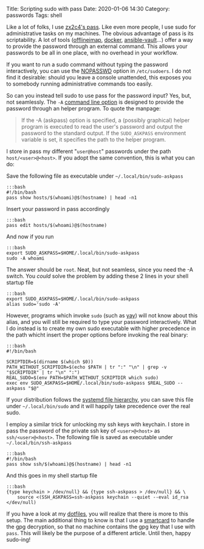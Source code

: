 Title: Scripting sudo with pass
Date: 2020-01-06 14:30
Category: passwords
Tags: shell

Like a lot of folks, I use [zx2c4's pass][1]. Like even more
people, I use sudo for administrative tasks on my machines. The obvious
advantage of pass is its scriptability. A lot of tools ([offlineimap][2],
[docker][3], [ansible-vault][5]...) offer a way to provide the password
through an external command. This allows your passwords to be all in one
place, with no overhead in your workflow.

If you want to run a sudo command without typing the password
interactively, you can use the [NOPASSWD][5] option in `/etc/sudoers`.  I
do not find it desirable: should you leave a console unattended, this
exposes you to somebody running administrative commands too easily.

So can you instead tell sudo to use pass for the password input? Yes, but,
not seamlessly. The `-A` [command line option][6] is designed to provide
the password through an helper program. To quote the manpage:

> If the -A (askpass) option is specified, a (possibly graphical) helper
> program is executed to read the user's password and output the password
> to the standard output. If the `SUDO_ASKPASS` environment variable is set,
> it specifies the path to the helper program.

I store in pass my different "`user@host`" passwords under the path
`host/<user>@<host>`. If you adopt the same convention, this is what you can
do:

Save the following file as executable under `~/.local/bin/sudo-askpass`

    :::bash
    #!/bin/bash
    pass show hosts/$(whoami)@$(hostname) | head -n1

Insert your password in pass accordingly

    :::bash
    pass edit hosts/$(whoami)@$(hostname)

And now if you run

    :::bash
    export SUDO_ASKPASS=$HOME/.local/bin/sudo-askpass
    sudo -A whoami

The answer should be `root`. Neat, but not seamless, since you need the -A
switch. You *could* solve the problem by adding these 2 lines in your shell
startup file

    :::bash
    export SUDO_ASKPASS=$HOME/.local/bin/sudo-askpass
    alias sudo='sudo -A'

However, programs which invoke `sudo` (such as [yay][9]) will not know about
this alias, and you will still be required to type your password
interactively. What I do instead is to create my own sudo executable with
higher precedence in the path whicht insert the proper options before
invoking the real binary:

    :::bash
    #!/bin/bash

    SCRIPTDIR=$(dirname $(which $0))
    PATH_WITHOUT_SCRIPTDIR=$(echo $PATH | tr ":" "\n" | grep -v "$SCRIPTDIR" | tr "\n" ":")
    REAL_SUDO=$(env PATH=$PATH_WITHOUT_SCRIPTDIR which sudo)
    exec env SUDO_ASKPASS=$HOME/.local/bin/sudo-askpass $REAL_SUDO --askpass "$@"

If your distribution follows the [systemd file hierarchy][8], you can save
this file under `~/.local/bin/sudo` and it will happily take precedence
over the real sudo.

I employ a similar trick for unlocking my ssh keys with keychain. I store
in pass the password of the private ssh key of `<user>@<host>` as
`ssh/<user>@<host>`. The following file is saved as executable under
`~/.local/bin/ssh-askpass`

    :::bash
    #!/bin/bash
    pass show ssh/$(whoami)@$(hostname) | head -n1

And this goes in my shell startup file

    :::bash
    {type keychain > /dev/null} && {type ssh-askpass > /dev/null} && \
        source <(SSH_ASKPASS=ssh-askpass keychain --quiet --eval id_rsa </dev/null)

If you have a look at my [dotfiles][10], you will realize that there is
more to this setup. The main additional thing to know is that I use a
[smartcard][7] to handle the gpg decryption, so that no machine contains
the gpg key that I use with `pass`. This will likely be the purpose of a
different article. Until then, happy sudo-ing!

[1]: https://www.passwordstore.org/
[2]: http://www.offlineimap.org/
[3]: https://github.com/docker/docker-credential-helpers
[4]: https://docs.ansible.com/ansible/latest/user_guide/vault.html
[5]: https://www.sudo.ws/man/1.8.15/sudoers.man.html
[6]: https://www.sudo.ws/man/1.8.3/sudo.man.html
[7]: https://www.yubico.com/
[8]: http://man7.org/linux/man-pages/man7/file-hierarchy.7.html
[9]: https://github.com/Jguer/yay
[10]: https://github.com/chmduquesne/dotfiles
